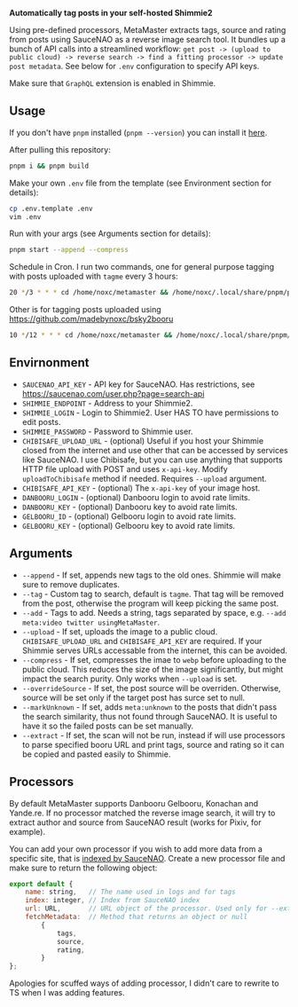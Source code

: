 **Automatically tag posts in your self-hosted Shimmie2**

Using pre-defined processors, MetaMaster extracts tags, source and rating from posts using SauceNAO as a reverse image search tool. It bundles up a bunch of API calls into a streamlined workflow: `get post -> (upload to public cloud) -> reverse search -> find a fitting processor -> update post metadata`. See below for `.env` configuration to specify API keys.

Make sure that `GraphQL` extension is enabled in Shimmie.

## Usage

If you don't have `pnpm` installed (`pnpm --version`) you can install it [here](https://pnpm.io/installation).

After pulling this repository:

```sh
pnpm i && pnpm build
```

Make your own `.env` file from the template (see Environment section for details):

```sh
cp .env.template .env
vim .env
```

Run with your args (see Arguments section for details):

```sh
pnpm start --append --compress
```

Schedule in Cron. I run two commands, one for general purpose tagging with posts uploaded with `tagme` every 3 hours:

```sh
20 */3 * * * cd /home/noxc/metamaster && /home/noxc/.local/share/pnpm/pnpm start --append --upload --compress --markUnknown >> ./general-run.log 2>&1 
```

Other is for tagging posts uploaded using https://github.com/madebynoxc/bsky2booru

```sh
10 */12 * * * cd /home/noxc/metamaster && /home/noxc/.local/share/pnpm/pnpm start --append --upload --compress --tag="bluesky" --add="meta:bluesky" >> ./bsky-run.log 2>&1
```

## Envirnonment

- `SAUCENAO_API_KEY` - API key for SauceNAO. Has restrictions, see https://saucenao.com/user.php?page=search-api
- `SHIMMIE_ENDPOINT` - Address to your Shimmie2.
- `SHIMMIE_LOGIN` - Login to Shimmie2. User HAS TO have permissions to edit posts. 
- `SHIMMIE_PASSWORD` - Password to Shimmie user. 
- `CHIBISAFE_UPLOAD_URL` - (optional) Useful if you host your Shimmie closed from the internet and use other that can be accessed by services like SauceNAO. I use Chibisafe, but you can use anything that supports HTTP file upload with POST and uses `x-api-key`. Modify `uploadToChibisafe` method if needed. Requires `--upload` argument.
- `CHIBISAFE_API_KEY` - (optional) The `x-api-key` of your image host.
- `DANBOORU_LOGIN` - (optional) Danbooru login to avoid rate limits.
- `DANBOORU_KEY` - (optional) Danbooru key to avoid rate limits.
- `GELBOORU_ID` - (optional) Gelbooru login to avoid rate limits.
- `GELBOORU_KEY` - (optional) Gelbooru key to avoid rate limits.

## Arguments

- `--append` - If set, appends new tags to the old ones. Shimmie will make sure to remove duplicates.
- `--tag` - Custom tag to search, default is `tagme`. That tag will be removed from the post, otherwise the program will keep picking the same post.
- `--add` - Tags to add. Needs a string, tags separated by space, e.g. `--add meta:video twitter usingMetaMaster`.
- `--upload` - If set, uploads the image to a public cloud. `CHIBISAFE_UPLOAD_URL` and `CHIBISAFE_API_KEY` are required. If your Shimmie serves URLs accessable from the internet, this can be avoided.
- `--compress` - If set, compresses the imae to `webp` before uploading to the public cloud. This reduces the size of the image significantly, but might impact the search purity. Only works when `--upload` is set.
- `--overrideSource` - If set, the post source will be overriden. Otherwise, source will be set only if the target post has surce set to null.
- `--markUnknown` - If set, adds `meta:unknown` to the posts that didn't pass the search similarity, thus not found through SauceNAO. It is useful to have it so the failed posts can be set manually.
- `--extract` - If set, the scan will not be run, instead if will use processors to parse specified booru URL and print tags, source and rating so it can be copied and pasted easily to Shimmie.

## Processors

By default MetaMaster supports Danbooru Gelbooru, Konachan and Yande.re. If no processor matched the reverse image search, it will try to extract author and source from SauceNAO result (works for Pixiv, for example).

You can add your own processor if you wish to add more data from a specific site, that is [indexed by SauceNAO](https://saucenao.com/tools/examples/api/index_details.txt). Create a new processor file and make sure to return the following object:

```js
export default {
    name: string,   // The name used in logs and for tags
    index: integer, // Index from SauceNAO index
    url: URL,       // URL object of the processor. Used only for --extract
    fetchMetadata:  // Method that returns an object or null
        {
            tags,
            source,
            rating,
        } 
};
```

Apologies for scuffed ways of adding processor, I didn't care to rewrite to TS when I was adding features.
